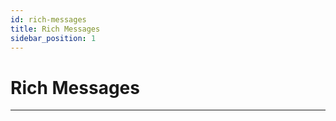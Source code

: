 ```yaml
---
id: rich-messages
title: Rich Messages
sidebar_position: 1
---
```


# Rich Messages

---------------
